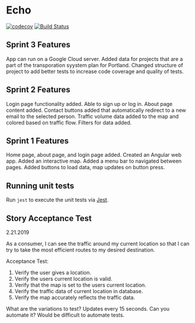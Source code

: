 # Echo

[![codecov](https://codecov.io/gh/upcs/cs-341-project-sq19-echo/branch/master/graph/badge.svg)](https://codecov.io/gh/upcs/cs-341-project-sq19-echo) [![Build Status](https://travis-ci.com/upcs/cs-341-project-sq19-echo.svg?branch=master)](https://travis-ci.com/upcs/cs-341-project-sq19-echo)

## Sprint 3 Features

App can run on a Google Cloud server. Added data for projects that are a part of the transporation syystem plan for Portland. Changed structure of project to add better tests to increase code coverage and quality of tests.

## Sprint 2 Features

Login page functionality added. Able to sign up or log in. About page content added. Contact buttons added that automatically redirect to a new email to the selected person. Traffic volume data added to the map and colored based on traffic flow. Filters for data added.

## Sprint 1 Features

Home page, about page, and login page added. Created an Angular web app. Added an interactive map. Added a menu bar to navigated between pages. Added buttons to load data, map updates on button press.

## Running unit tests

Run `jest` to execute the unit tests via [Jest](https://jestjs.io/).

## Story Acceptance Test

2.21.2019

As a consumer, I can see the traffic around my current location so that I can try to take the most efficient routes to my desired destination.

Acceptance Test:
1. Verify the user gives a location.
2. Verify the users current location is valid.
3. Verify that the map is set to the users current location.
4. Verify the traffic data of current location in database.
5. Verify the map accurately reflects the traffic data.

What are the variations to test?
Updates every 15 seconds.
Can you automate it?
Would be difficult to automate tests.
